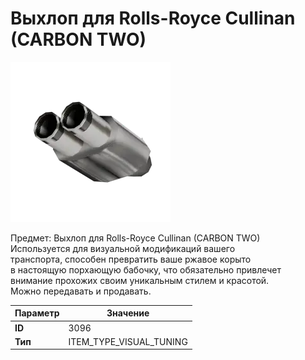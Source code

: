 # Выхлоп для Rolls-Royce Cullinan (CARBON TWO)

![Item Image](../img/3096.webp?raw=true)

Предмет: Выхлоп для Rolls-Royce Cullinan (CARBON TWO)<br>Используется для визуальной модификаций вашего<br>транспорта, способен превратить ваше ржавое корыто<br>в настоящую порхающую бабочку, что обязательно привлечет<br>внимание прохожих своим уникальным стилем и красотой.<br>Можно передавать и продавать.


| Параметр | Значение |
|----------|----------|
| **ID** | 3096 |
| **Тип** | ITEM_TYPE_VISUAL_TUNING |

